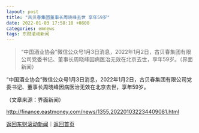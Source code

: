 ```yaml
---
layout: post
title: "古贝春集团董事长周晓峰去世 享年59岁"
date: 2022-01-03 17:58:10 +0800
categories: emnews
tags: 东财滚动新闻
---
```

> “中国酒业协会”微信公众号1月3日消息，2022年1月2日，古贝春集团有限公司党委书记、董事长周晓峰因病医治无效在北京去世，享年59岁。（界面新闻）

<p>“中国酒业协会”微信公众号1月3日消息，2022年1月2日，古贝春集团有限公司党委书记、董事长周晓峰因病医治无效在北京去世，享年59岁。</p><p class="em_media">（文章来源：界面新闻）</p>

<http://finance.eastmoney.com/news/1355,202201032234409081.html>

[返回东财滚动新闻](//finews.withounder.com/emnews/)｜[返回首页](//finews.withounder.com/)